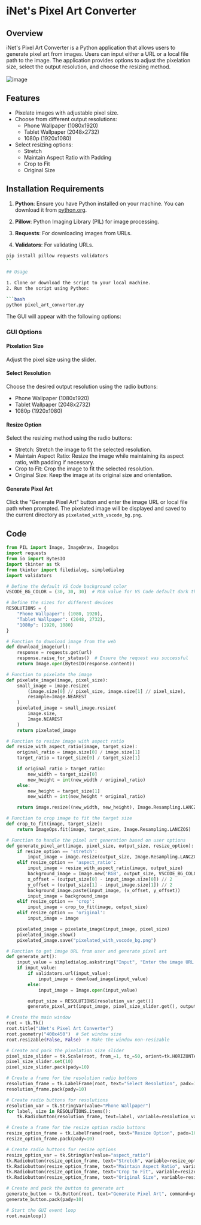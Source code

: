 # iNet's Pixel Art Converter

## Overview

iNet's Pixel Art Converter is a Python application that allows users to generate pixel art from images. Users can input either a URL or a local file path to the image. The application provides options to adjust the pixelation size, select the output resolution, and choose the resizing method.
<br><br>![image](https://github.com/01000001-01001110/Tools/assets/48245017/a7f883b5-3735-44f8-b445-c392db46108d)
## Features

- Pixelate images with adjustable pixel size.
- Choose from different output resolutions:
  - Phone Wallpaper (1080x1920)
  - Tablet Wallpaper (2048x2732)
  - 1080p (1920x1080)
- Select resizing options:
  - Stretch
  - Maintain Aspect Ratio with Padding
  - Crop to Fit
  - Original Size

## Installation Requirements

1. **Python**: Ensure you have Python installed on your machine. You can download it from [python.org](https://www.python.org/downloads/).

2. **Pillow**: Python Imaging Library (PIL) for image processing.
3. **Requests**: For downloading images from URLs.
4. **Validators**: For validating URLs.

```bash
pip install pillow requests validators
``

## Usage

1. Clone or download the script to your local machine.
2. Run the script using Python:

```bash
python pixel_art_converter.py
```

The GUI will appear with the following options:

### GUI Options

#### Pixelation Size

Adjust the pixel size using the slider.

#### Select Resolution

Choose the desired output resolution using the radio buttons:
- Phone Wallpaper (1080x1920)
- Tablet Wallpaper (2048x2732)
- 1080p (1920x1080)

#### Resize Option

Select the resizing method using the radio buttons:
- Stretch: Stretch the image to fit the selected resolution.
- Maintain Aspect Ratio: Resize the image while maintaining its aspect ratio, with padding if necessary.
- Crop to Fit: Crop the image to fit the selected resolution.
- Original Size: Keep the image at its original size and orientation.

#### Generate Pixel Art

Click the "Generate Pixel Art" button and enter the image URL or local file path when prompted. The pixelated image will be displayed and saved to the current directory as `pixelated_with_vscode_bg.png`.

## Code

```python
from PIL import Image, ImageDraw, ImageOps
import requests
from io import BytesIO
import tkinter as tk
from tkinter import filedialog, simpledialog
import validators

# Define the default VS Code background color
VSCODE_BG_COLOR = (30, 30, 30)  # RGB value for VS Code default dark theme

# Define the sizes for different devices
RESOLUTIONS = {
    "Phone Wallpaper": (1080, 1920),
    "Tablet Wallpaper": (2048, 2732),
    "1080p": (1920, 1080)
}

# Function to download image from the web
def download_image(url):
    response = requests.get(url)
    response.raise_for_status()  # Ensure the request was successful
    return Image.open(BytesIO(response.content))

# Function to pixelate the image
def pixelate_image(image, pixel_size):
    small_image = image.resize(
        (image.size[0] // pixel_size, image.size[1] // pixel_size),
        resample=Image.NEAREST
    )
    pixelated_image = small_image.resize(
        image.size,
        Image.NEAREST
    )
    return pixelated_image

# Function to resize image with aspect ratio
def resize_with_aspect_ratio(image, target_size):
    original_ratio = image.size[0] / image.size[1]
    target_ratio = target_size[0] / target_size[1]

    if original_ratio > target_ratio:
        new_width = target_size[0]
        new_height = int(new_width / original_ratio)
    else:
        new_height = target_size[1]
        new_width = int(new_height * original_ratio)

    return image.resize((new_width, new_height), Image.Resampling.LANCZOS)

# Function to crop image to fit the target size
def crop_to_fit(image, target_size):
    return ImageOps.fit(image, target_size, Image.Resampling.LANCZOS)

# Function to handle the pixel art generation based on user options
def generate_pixel_art(image, pixel_size, output_size, resize_option):
    if resize_option == 'stretch':
        input_image = image.resize(output_size, Image.Resampling.LANCZOS)
    elif resize_option == 'aspect_ratio':
        input_image = resize_with_aspect_ratio(image, output_size)
        background_image = Image.new('RGB', output_size, VSCODE_BG_COLOR)
        x_offset = (output_size[0] - input_image.size[0]) // 2
        y_offset = (output_size[1] - input_image.size[1]) // 2
        background_image.paste(input_image, (x_offset, y_offset))
        input_image = background_image
    elif resize_option == 'crop':
        input_image = crop_to_fit(image, output_size)
    elif resize_option == 'original':
        input_image = image

    pixelated_image = pixelate_image(input_image, pixel_size)
    pixelated_image.show()
    pixelated_image.save("pixelated_with_vscode_bg.png")

# Function to get image URL from user and generate pixel art
def generate_art():
    input_value = simpledialog.askstring("Input", "Enter the image URL or local file path:")
    if input_value:
        if validators.url(input_value):
            input_image = download_image(input_value)
        else:
            input_image = Image.open(input_value)

        output_size = RESOLUTIONS[resolution_var.get()]
        generate_pixel_art(input_image, pixel_size_slider.get(), output_size, resize_option_var.get())

# Create the main window
root = tk.Tk()
root.title("iNet's Pixel Art Converter")
root.geometry("400x450")  # Set window size
root.resizable(False, False)  # Make the window non-resizable

# Create and pack the pixelation size slider
pixel_size_slider = tk.Scale(root, from_=1, to_=50, orient=tk.HORIZONTAL, label="Pixelation Size", length=300)
pixel_size_slider.set(10)
pixel_size_slider.pack(pady=10)

# Create a frame for the resolution radio buttons
resolution_frame = tk.LabelFrame(root, text="Select Resolution", padx=10, pady=10)
resolution_frame.pack(pady=10)

# Create radio buttons for resolutions
resolution_var = tk.StringVar(value="Phone Wallpaper")
for label, size in RESOLUTIONS.items():
    tk.Radiobutton(resolution_frame, text=label, variable=resolution_var, value=label).pack(anchor=tk.W)

# Create a frame for the resize option radio buttons
resize_option_frame = tk.LabelFrame(root, text="Resize Option", padx=10, pady=10)
resize_option_frame.pack(pady=10)

# Create radio buttons for resize options
resize_option_var = tk.StringVar(value="aspect_ratio")
tk.Radiobutton(resize_option_frame, text="Stretch", variable=resize_option_var, value="stretch").pack(anchor=tk.W)
tk.Radiobutton(resize_option_frame, text="Maintain Aspect Ratio", variable=resize_option_var, value="aspect_ratio").pack(anchor=tk.W)
tk.Radiobutton(resize_option_frame, text="Crop to Fit", variable=resize_option_var, value="crop").pack(anchor=tk.W)
tk.Radiobutton(resize_option_frame, text="Original Size", variable=resize_option_var, value="original").pack(anchor=tk.W)

# Create and pack the button to generate art
generate_button = tk.Button(root, text="Generate Pixel Art", command=generate_art, width=20)
generate_button.pack(pady=10)

# Start the GUI event loop
root.mainloop()
